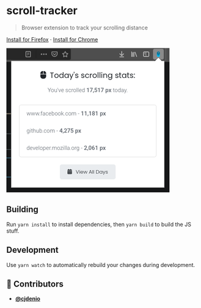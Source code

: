 <!-- DO NOT REMOVE - contributor_list:data:start:["cjdenio"]:end -->
# scroll-tracker

> Browser extension to track your scrolling distance

[Install for Firefox](https://addons.mozilla.org/en-US/firefox/addon/scroll-tracker) · [Install for Chrome](https://chrome.google.com/webstore/detail/scroll-tracker/mefkhodoaoahcffhciblojjgmfpcgeod)

![Screenshot](img/screenshot.png)

## Building

Run `yarn install` to install dependencies, then `yarn build` to build the JS stuff.

## Development

Use `yarn watch` to automatically rebuild your changes during development.

<!-- DO NOT REMOVE - contributor_list:start -->
## 👥 Contributors


- **[@cjdenio](https://github.com/cjdenio)**

<!-- DO NOT REMOVE - contributor_list:end -->